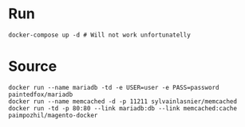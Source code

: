 # Run

    docker-compose up -d # Will not work unfortunatelly
    
# Source
    docker run --name mariadb -td -e USER=user -e PASS=password paintedfox/mariadb
    docker run --name memcached -d -p 11211 sylvainlasnier/memcached
    docker run -td -p 80:80 --link mariadb:db --link memcached:cache paimpozhil/magento-docker

